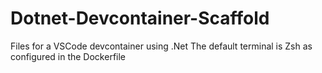 # Dotnet-Devcontainer-Scaffold
Files for a VSCode devcontainer using .Net
The default terminal is Zsh as configured in the Dockerfile
